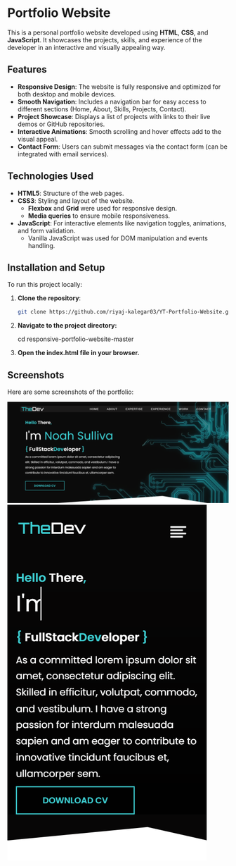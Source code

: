 # Portfolio Website

This is a personal portfolio website developed using **HTML**, **CSS**, and **JavaScript**. It showcases the projects, skills, and experience of the developer in an interactive and visually appealing way.

## Features

- **Responsive Design**: The website is fully responsive and optimized for both desktop and mobile devices.
- **Smooth Navigation**: Includes a navigation bar for easy access to different sections (Home, About, Skills, Projects, Contact).
- **Project Showcase**: Displays a list of projects with links to their live demos or GitHub repositories.
- **Interactive Animations**: Smooth scrolling and hover effects add to the visual appeal.
- **Contact Form**: Users can submit messages via the contact form (can be integrated with email services).

## Technologies Used

- **HTML5**: Structure of the web pages.
- **CSS3**: Styling and layout of the website.
  - **Flexbox** and **Grid** were used for responsive design.
  - **Media queries** to ensure mobile responsiveness.
- **JavaScript**: For interactive elements like navigation toggles, animations, and form validation.
  - Vanilla JavaScript was used for DOM manipulation and events handling.

## Installation and Setup

To run this project locally:

1. **Clone the repository**:

   ```bash
   git clone https://github.com/riyaj-kalegar03/YT-Portfolio-Website.git
   ```

2. **Navigate to the project directory:**

   cd responsive-portfolio-website-master

3. **Open the index.html file in your browser.**

## Screenshots

Here are some screenshots of the portfolio:

![Portfolio Screenshot](./screenshort/Screenshot%202025-01-06%20103958%20-%20Copy.png)
![Portfolio Screenshot](./screenshort/Screenshot%202025-01-01%20113057.png)
